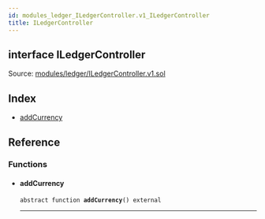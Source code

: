 ```yaml
---
id: modules_ledger_ILedgerController.v1_ILedgerController
title: ILedgerController
---
```


<div class="contract-doc"><div class="contract"><h2 class="contract-header"><span class="contract-kind">interface</span> ILedgerController</h2><div class="source">Source: <a href="/blob/v1.0.0/contracts/modules/ledger/ILedgerController.v1.sol" target="_blank">modules/ledger/ILedgerController.v1.sol</a></div></div><div class="index"><h2>Index</h2><ul><li><a href="modules_ledger_ILedgerController.v1_ILedgerController.html#addCurrency">addCurrency</a></li></ul></div><div class="reference"><h2>Reference</h2><div class="functions"><h3>Functions</h3><ul><li><div class="item function"><span id="addCurrency" class="anchor-marker"></span><h4 class="name">addCurrency</h4><div class="body"><code class="signature"><span>abstract </span>function <strong>addCurrency</strong><span>() </span><span>external </span></code><hr/></div></div></li></ul></div></div></div>
